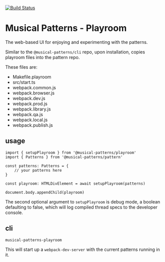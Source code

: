 [![Build Status](https://travis-ci.com/MusicalPatterns/playroom.svg?branch=master)](https://travis-ci.com/MusicalPatterns/playroom)

# Musical Patterns - Playroom

The web-based UI for enjoying and experimenting with the patterns.

Similar to the `@musical-patterns/cli` repo, upon installation, copies playroom files into the pattern repo.

These files are:

- Makefile.playroom
- src/start.ts
- webpack.common.js
- webpack.browser.js
- webpack.dev.js
- webpack.prod.js
- webpack.library.js
- webpack.qa.js
- webpack.local.js
- webpack.publish.js

## usage

```
import { setupPlayroom } from '@musical-patterns/playroom'
import { Patterns } from '@musical-patterns/pattern'

const patterns: Patterns = {
	// your patterns here
}

const playroom: HTMLDivElement = await setupPlayroom(patterns)

document.body.appendChild(playroom)

```

The second optional argument to `setupPlayroom` is debug mode, a boolean defaulting to false, which will log compiled thread specs to the developer console.

## cli

```
musical-patterns-playroom
```

This will start up a `webpack-dev-server` with the current patterns running in it.

